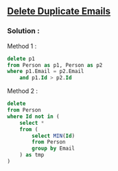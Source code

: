 ## [Delete Duplicate Emails](https://leetcode.com/problems/delete-duplicate-emails)

### Solution :

Method 1 :
```sql
delete p1
from Person as p1, Person as p2
where p1.Email = p2.Email
    and p1.Id > p2.Id
```

Method 2 :
```sql
delete
from Person
where Id not in (
    select *
    from (
        select MIN(Id)
        from Person
        group by Email
    ) as tmp
)
```